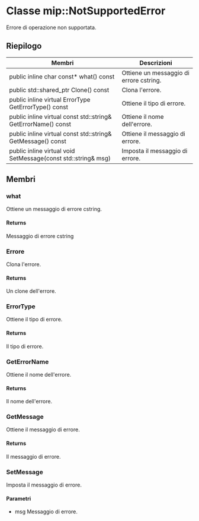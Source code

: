 # <a name="class-mipnotsupportederror"></a>Classe mip::NotSupportedError 
Errore di operazione non supportata.
  
## <a name="summary"></a>Riepilogo
 Membri                        | Descrizioni                                
--------------------------------|---------------------------------------------
public inline char const* what() const  |  Ottiene un messaggio di errore cstring.
public std::shared_ptr<Error> Clone() const  |  Clona l'errore.
public inline virtual ErrorType GetErrorType() const  |  Ottiene il tipo di errore.
public inline virtual const std::string& GetErrorName() const  |  Ottiene il nome dell'errore.
public inline virtual const std::string& GetMessage() const  |  Ottiene il messaggio di errore.
public inline virtual void SetMessage(const std::string& msg)  |  Imposta il messaggio di errore.
  
## <a name="members"></a>Membri
  
### <a name="what"></a>what
Ottiene un messaggio di errore cstring.
  
#### <a name="returns"></a>Returns
Messaggio di errore cstring
  
### <a name="error"></a>Errore
Clona l'errore.
  
#### <a name="returns"></a>Returns
Un clone dell'errore.
  
### <a name="errortype"></a>ErrorType
Ottiene il tipo di errore.
  
#### <a name="returns"></a>Returns
Il tipo di errore.
  
### <a name="geterrorname"></a>GetErrorName
Ottiene il nome dell'errore.
  
#### <a name="returns"></a>Returns
Il nome dell'errore.
  
### <a name="getmessage"></a>GetMessage
Ottiene il messaggio di errore.
  
#### <a name="returns"></a>Returns
Il messaggio di errore.
  
### <a name="setmessage"></a>SetMessage
Imposta il messaggio di errore.
  
#### <a name="parameters"></a>Parametri
* msg Messaggio di errore.
